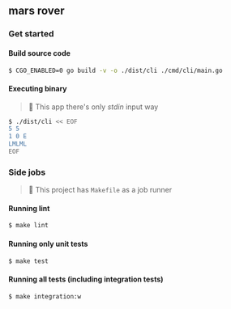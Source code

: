 <h2>mars rover</h2>

### Get started

#### Build source code
```sh
$ CGO_ENABLED=0 go build -v -o ./dist/cli ./cmd/cli/main.go
```

#### Executing binary

> :balloon: This app there's only _stdin_ input way

```sh
$ ./dist/cli << EOF
5 5
1 0 E
LMLML
EOF
```

### Side jobs

> :balloon: This project has `Makefile` as a job runner

#### Running lint
```sh
$ make lint
```

#### Running only unit tests
```sh
$ make test
```

#### Running all tests (including integration tests)
```sh
$ make integration:w

```
